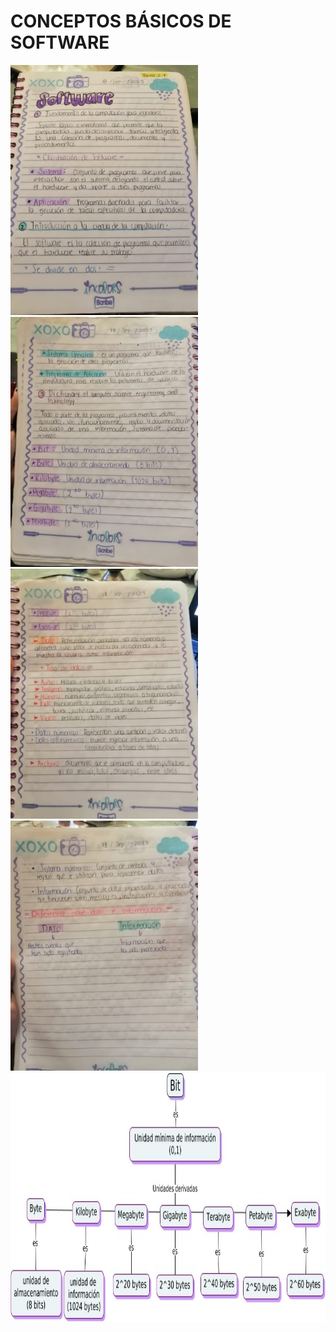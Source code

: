 # CONCEPTOS BÁSICOS DE SOFTWARE

<img src="https://github.com/naomihuesca/Informatica/blob/main/Imagenes/Tarea2-1.jpeg" height="400">

<img src="https://github.com/naomihuesca/Informatica/blob/main/Imagenes/Tarea2-2.jpeg" height="400">

<img src="https://github.com/naomihuesca/Informatica/blob/main/Imagenes/Tarea2-3.jpeg" height="400">

<img src="https://github.com/naomihuesca/Informatica/blob/main/Imagenes/Tarea2-4.jpeg" height="400">

<img src="https://github.com/naomihuesca/Informatica/blob/main/Imagenes/mapa.jpeg" height="400">
